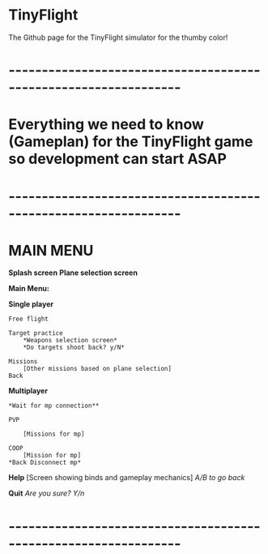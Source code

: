 # TinyFlight
The Github page for the TinyFlight simulator for the thumby color!

# ----------------------------------------------------------------

# Everything we need to know (Gameplan) for the TinyFlight game so development can start ASAP

# ----------------------------------------------------------------

# MAIN MENU

**Splash screen**
**Plane selection screen**

**Main Menu:**

**Single player**
    
    Free flight
    
    Target practice
        *Weapons selection screen*
        *Do targets shoot back? y/N*
    
    Missions
        [Other missions based on plane selection]
    Back

**Multiplayer**
    
    *Wait for mp connection**
    
    PVP
    
        [Missions for mp]
    
    COOP
        [Mission for mp]
    *Back Disconnect mp*
    
**Help**
    [Screen showing binds and gameplay mechanics]
    *A/B to go back*
    
**Quit**
    *Are you sure? Y/n*

# ----------------------------------------------------------------
